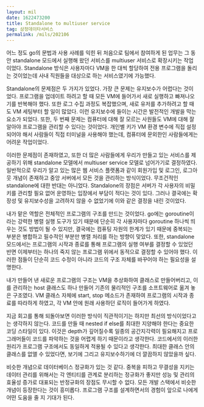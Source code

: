 ```yaml
---
layout: mil
date: 1622473200
title: Standalone to multiuser service
tag: 삼정데이타서비스
permalink: /mils/202106
---
```


어느 정도 go의 문법과 사용 사례를 익힌 뒤 처음으로 팀에서 참여하게 된 업무는 그 동안 standalone 모드에서 실행해 왔던 서비스를 multiuser 서비스로 확장시키는 작업이었다. Standalone 방식은 사용자마다 VM을 한 대씩 할당하여 전용 프로그램을 돌리는 것이었는데 사내 직원들을 대상으로 하는 서비스였기에 가능했다.

Standalone의 문제점은 두 가지가 있었다. 가장 큰 문제는 유지보수가 어렵다는 것이었다. 프로그램을 업데이트 하려고 할 때 모든 VM에 들어가서 새로 실행하고 빠져나오기를 반복해야 했다. 또한 로그 수집 과정도 복잡했으며, 새로 유저를 추가하려고 할 때도 VM 세팅부터 할 일이 많았다. 이런 유지보수에 들이는 시간은 발전적인 개발을 막는 요소가 되었다. 또한, 두 번째 문제는 컴퓨터에 대해 잘 모르는 사원들도 VM에 대해 잘 알아야 프로그램을 관리할 수 있다는 것이었다. 개인별 키가 VM 환경 변수에 직접 설정되어야 해서 사람들이 직접 터미널을 사용해야 했는데, 컴퓨터에 문외한인 사람들에게는 어려운 작업이었다.

이러한 문제점이 존재하였고, 또한 더 많은 사람들에게 우리가 만들고 있는 서비스를 제공하기 위해 standalone 모델에서 multiuser service 모델로 넘어가기로 결정하였다. 일반적으로 우리가 알고 있는 많은 웹 서비스 플랫폼과 같이 회원가입 및 로그인, 로그아웃 개념이 존재하고 중앙 서버에서 모든 것을 관리하는 방식이었다. 무조건적인 standalone에 대한 반대는 아니었다. Standalone의 장점은 서버가 각 사용자의 비밀키를 관리할 필요 없어 운영하는 입장에서 부담이 적다는 것이 있다. 그러나 결국에는 확장성 및 유지보수성을 고려하지 않을 수 없었기에 이와 같은 결정을 내린 것이었다.

내가 맡은 역할은 전체적인 프로그램의 구조를 만드는 것이었다. go에는 goroutine이라는 강력한 병렬 실행 도구가 있기 때문에 단순히 각 사용자마다 goroutine 하나씩 띄우는 것도 방법이 될 수 있지만, 결국에는 컴퓨팅 자원의 한계가 있기 때문에 중복되는 부분은 병합하고 필수적인 부분만 병렬 처리를 하는 방향이 맞았다. 또한, standalone 모드에서는 프로그램의 시작과 종료를 통해 프로그램의 실행 여부를 결정할 수 있었던 반면 이제부터는 하나의 죽지 않는 프로그램 위에서 동적으로 결정할 수 있어야 했다. 이러한 점들이 단순히 코드 수정이 아니라 코드의 구조 자체를 바꾸어야 하는 필요성을 설명한다.

내가 만들어 낸 새로운 프로그램의 구조는 VM을 추상화하여 클래스로 만들어버리고, 이를 관리하는 host 클래스도 하나 만들어 기존의 물리적인 구조를 소프트웨어로 옮겨 놓은 구조였다. VM 클래스 자체에 start, stop 메소드가 존재하여 프로그램의 시작과 종료를 따라하게 하였고, 각 VM 안에 원래 사용하던 로직이 들어가게 하였다.

지금 회고를 통해 되돌아보면 이러한 방식이 직관적이기는 하지만 최선의 방식이었다고는 생각하지 않는다. 코드를 만들 때 nested if else를 최대한 지양해야 한다는 중요한 코딩 스타일이 있다. 이것은 depth가 깊어질수록 일종의 공간지각력이 필요해지고 프로그래머들이 코드를 파악하는 것을 어렵게 하기 때문이라고 생각한다. 코드에서의 이러한 원리가 프로그램 구조에서도 동일하게 적용될 수 있다고 생각한다. 최대한 클래스 안의 클래스를 없앨 수 있었다면, 보기에 그리고 유지보수하기에 더 깔끔하지 않았을까 싶다.

비슷한 개념으로 데이터베이스 정규화가 있는 것 같다. 중복을 피하고 무결성을 지키는 데이터 관리를 위해서는 각 엔티티를 관계로 분리하는 정규화가 좋지만 성능 및 관리의 효율성 증가로 대표되는 반정규화의 장점도 무시할 수 없다. 모든 개발 스택에서 비슷한 개념이 등장한다는 것이 흥미롭다. 프로그램 구조를 설계하면서의 경험이 앞으로 나에게 어떤 도움을 줄 지 기대가 된다.